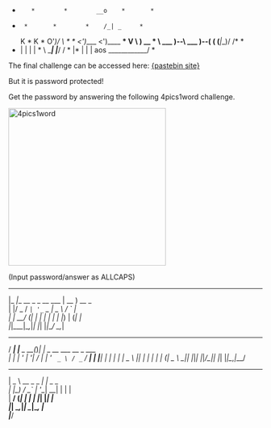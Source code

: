    *        *        *        __o    *       *
*      *       *        *    /_| _     *
   K  *     K      *        O'_)/ \  *    *
  <')____  <')____    __*   V   \  ) __  *
   \ ___ )--\ ___ )--( (    (___|__)/ /*     *
 *  |   |    |   |  * \ \____| |___/ /  *
    |*  |    |   | aos \____________/       *

The final challenge can be accessed here:
[{pastebin site}](https://pastebin.com/czKe4iYe)

But it is password protected!

Get the password by answering the following 4pics1word challenge.

<img width="312" alt="4pics1word" src="https://github.com/6bumB/themeba/assets/95079814/9bcd0986-6e44-4ccd-b2b0-4890e2e52ba8">

(Input password/answer as ALLCAPS)

  _____                    ____                   
 |_   _|__  __ _ _ __ ___ | __ )  __ _            
   | |/ _ \/ _` | '_ ` _ \|  _ \ / _` |           
   | |  __/ (_| | | | | | | |_) | (_| |           
   |_|\___|\__,_|_| |_| |_|____/ \__,_|           
   ____ _          _     _                        
  / ___| |__  _ __(_)___| |_ _ __ ___   __ _ ___  
 | |   | '_ \| '__| / __| __| '_ ` _ \ / _` / __| 
 | |___| | | | |  | \__ \ |_| | | | | | (_| \__ \ 
  \____|_| |_|_|  |_|___/\__|_| |_| |_|\__,_|___/ 
  ____            _                               
 |  _ \ __ _ _ __| |_ _   _                       
 | |_) / _` | '__| __| | | |                      
 |  __/ (_| | |  | |_| |_| |                      
 |_|   \__,_|_|   \__|\__, |                      
                      |___/                       
